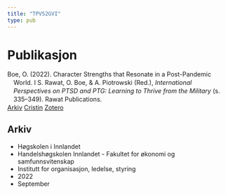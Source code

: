 ```yaml
---
title: "TPV52GVI"
type: pub
---
```

<h1>Publikasjon</h1>
<article id="csl-bib-container-TPV52GVI" class="csl-bib-container">
  <div class="csl-bib-body" style="line-height: 1.35; padding-left: 1em; text-indent:-1em;">
  <div class="csl-entry">Boe, O. (2022). Character Strengths that Resonate in a Post-Pandemic World. I S. Rawat, O. Boe, &amp; A. Piotrowski (Red.), <i>International Perspectives on PTSD and PTG: Learning to Thrive from the Military</i> (s. 335&#x2013;349). Rawat Publications.</div>
</div>
  <div class="csl-bib-buttons">
    <a href="#taxonomy-article-TPV52GVI" class="csl-bib-button">Arkiv</a>
    <a href="https://app.cristin.no/results/show.jsf?id=2055080" alt="Cristin URL" class="csl-bib-button">Cristin</a>
    <a href="http://zotero.org/groups/5402882/items/TPV52GVI" alt="Zotero URL" class="csl-bib-button">Zotero</a>
  </div>
  <div id="csl-bib-meta-container-TPV52GVI"></div>
</article>
<div id="csl-bib-meta-TPV52GVI" class="csl-bib-meta">
  <article id="taxonomy-article-TPV52GVI" class="taxonomy-article">
    <h1>Arkiv</h1>
    <ul>
      <li>Høgskolen i Innlandet</li>
      <li>Handelshøgskolen Innlandet - Fakultet for økonomi og samfunnsvitenskap</li>
      <li>Institutt for organisasjon, ledelse, styring</li>
      <li>2022</li>
      <li>September</li>
    </ul>
  </article>
</div>
